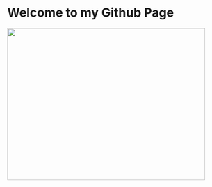 # Welcome to my Github Page

<img src="https://github.com/GaganChaudhary6378/reame.md/blob/main/github%20gif.gif" align="left" height="30%" width="95%">

